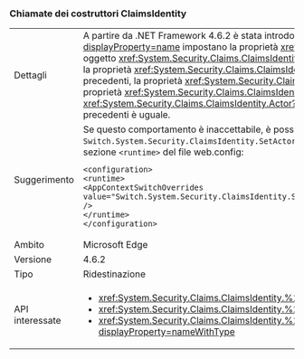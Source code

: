 ### <a name="calls-to-claimsidentity-constructors"></a>Chiamate dei costruttori ClaimsIdentity

|   |   |
|---|---|
|Dettagli|A partire da .NET Framework 4.6.2 è stata introdotta una modifica al modo in cui i costruttori <xref:System.Security.Claims.ClaimsIdentity> con un parametro <xref:System.Security.Principal.IIdentity?displayProperty=name> impostano la proprietà <xref:System.Security.Claims.ClaimsIdentity.Actor?displayProperty=name>. Se l'argomento <xref:System.Security.Principal.IIdentity?displayProperty=name> è un oggetto <xref:System.Security.Claims.ClaimsIdentity> e la proprietà <xref:System.Security.Claims.ClaimsIdentity.Actor?displayProperty=name> di tale oggetto <xref:System.Security.Claims.ClaimsIdentity> non è <code>null</code>, la proprietà <xref:System.Security.Claims.ClaimsIdentity.Actor?displayProperty=name> viene allegata usando il metodo <xref:System.Security.Claims.ClaimsIdentity.Clone>. In .NET Framework 4.6.1 e versioni precedenti, la proprietà <xref:System.Security.Claims.ClaimsIdentity.Actor?displayProperty=name> viene associata come riferimento esistente. In seguito a questa modifica, a partire da .NET Framework 4.6.2, la proprietà <xref:System.Security.Claims.ClaimsIdentity.Actor?displayProperty=name> del nuovo oggetto <xref:System.Security.Claims.ClaimsIdentity> non è uguale alla proprietà <xref:System.Security.Claims.ClaimsIdentity.Actor?displayProperty=name> dell'argomento <xref:System.Security.Principal.IIdentity?displayProperty=name> del costruttore. In .NET Framework 4.6.1 e versioni precedenti è uguale.|
|Suggerimento|Se questo comportamento è inaccettabile, è possibile ripristinare il comportamento precedente impostando il commutatore <code>Switch.System.Security.ClaimsIdentity.SetActorAsReferenceWhenCopyingClaimsIdentity</code> nel file di configurazione dell'applicazione su <code>true</code>. A questo scopo è necessario aggiungere il codice seguente alla sezione <code>&lt;runtime&gt;</code> del file web.config:<pre><code class="language-xml">&lt;configuration&gt;&#13;&#10;&lt;runtime&gt;&#13;&#10;&lt;AppContextSwitchOverrides value=&quot;Switch.System.Security.ClaimsIdentity.SetActorAsReferenceWhenCopyingClaimsIdentity=true&quot; /&gt;&#13;&#10;&lt;/runtime&gt;&#13;&#10;&lt;/configuration&gt;&#13;&#10;</code></pre>|
|Ambito|Microsoft Edge|
|Versione|4.6.2|
|Tipo|Ridestinazione|
|API interessate|<ul><li><xref:System.Security.Claims.ClaimsIdentity.%23ctor(System.Security.Principal.IIdentity)?displayProperty=nameWithType></li><li><xref:System.Security.Claims.ClaimsIdentity.%23ctor(System.Security.Principal.IIdentity,System.Collections.Generic.IEnumerable{System.Security.Claims.Claim})?displayProperty=nameWithType></li><li><xref:System.Security.Claims.ClaimsIdentity.%23ctor(System.Security.Principal.IIdentity,System.Collections.Generic.IEnumerable{System.Security.Claims.Claim},System.String,System.String,System.String)?displayProperty=nameWithType></li></ul>|

